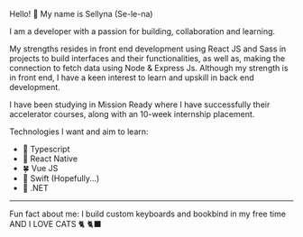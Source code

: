 Hello! 👋 My name is Sellyna (Se-le-na)

I am a developer with a passion for building, collaboration and learning. 

My strengths resides in front end development using React JS and Sass in projects to build interfaces and their functionalities, as well as, making the connection to fetch data using Node & Express Js. Although my strength is in front end, I have a keen interest to learn and upskill in back end development. 

I have been studying in Mission Ready where I have successfully their accelerator courses, along with an 10-week internship placement. 

Technologies I want and aim to learn:
- 🦋 Typescript
- 🎀 React Native
- 🍀 Vue JS
- 🍊 Swift (Hopefully...)
- 🔮 .NET

----------------------------------------------

Fun fact about me:
I build custom keyboards and bookbind in my free time AND I LOVE CATS 🐈 🐈‍⬛ 
